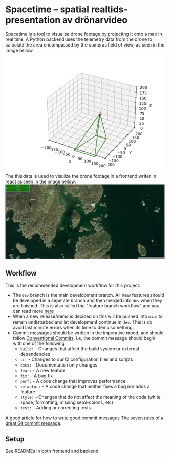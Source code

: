 # Spacetime – spatial realtids-presentation av drönarvideo
Spacetime is a tool to visualise drone footage by projecting it onto a map in real time. A Python backend uses the telemetry data from the drone to calculate the area encompassed by the cameras field of view, as seen in the image bellow. 
![visualization of projected FOV](resource/Projektion.png)
The this data is used to visulize the drone footage in a frontend writen in react as seen in the image bellow.
![Spacetime, with trace activated](resource/TraceFoto.png)
## Workflow
This is the recommended development workflow for this project:

- The `dev` branch is the main development branch. All new features should be developed in a seperate branch and then merged into `dev` when they are finished. This is also called the "feature branch workflow" and you can read more [here](https://www.atlassian.com/git/tutorials/comparing-workflows/feature-branch-workflow)
- When a new release/demo is decided on this will be pushed into `main` to remain undisturbed and let development continue in `dev`. This is do avoid last minute errors when its time to demo something.
- Commit messages should be written in the imperative mood, and should follow
  [Conventional Commits](https://www.conventionalcommits.org/), i.e, the commit
  message should begin with one of the following:
  - `build:` - Changes that affect the build system or external dependencies
  - `ci:` - Changes to our CI configuration files and scripts
  - `docs:` - Documentation only changes
  - `feat:` - A new feature
  - `fix:` - A bug fix
  - `perf:` - A code change that improves performance
  - `refactor:` - A code change that neither fixes a bug nor adds a feature
  - `style:` - Changes that do not affect the meaning of the code (white
    space, formatting, missing semi-colons, etc)
  - `test:` - Adding or correcting tests

A good article for how to write good commit messages [The seven rules of a
great Git commit
message](https://chris.beams.io/posts/git-commit/#seven-rules).

## Setup
See READMEs in both frontend and backend


